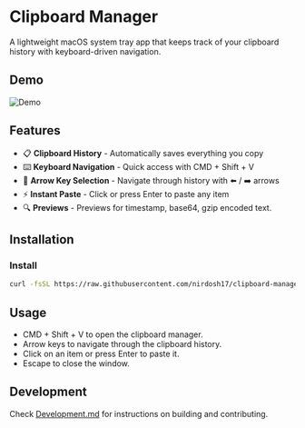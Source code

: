 # Clipboard Manager

A lightweight macOS system tray app that keeps track of your clipboard history with keyboard-driven navigation.

## Demo
![Demo](https://github.com/user-attachments/assets/4f1f7534-2364-4d6b-a436-4f7c23416260)

## Features

- 📋 **Clipboard History** - Automatically saves everything you copy
- ⌨️ **Keyboard Navigation** - Quick access with CMD + Shift + V
- 🎯 **Arrow Key Selection** - Navigate through history with ⬅️ / ➡️ arrows
- ⚡ **Instant Paste** - Click or press Enter to paste any item
- 🔍 **Previews** - Previews for timestamp, base64, gzip encoded text.

## Installation

### Install
```bash
curl -fsSL https://raw.githubusercontent.com/nirdosh17/clipboard-manager/main/install.sh | bash
```

## Usage
- CMD + Shift + V to open the clipboard manager.
- Arrow keys to navigate through the clipboard history.
- Click on an item or press Enter to paste it.
- Escape to close the window.

## Development

Check [Development.md](Development.md) for instructions on building and contributing.
